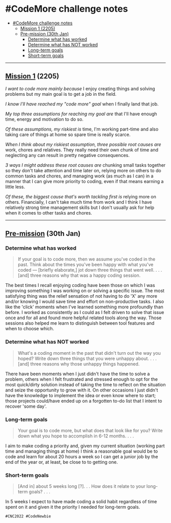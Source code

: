 # #CodeMore challenge notes
- [#CodeMore challenge notes](#codemore-challenge-notes)
	- [Mission 1 (2205)](#mission-1-2205)
	- [Pre-mission (30th Jan)](#pre-mission-30th-jan)
		- [Determine what has worked](#determine-what-has-worked)
		- [Determine what has NOT worked](#determine-what-has-not-worked)
		- [Long-term goals](#long-term-goals)
		- [Short-term goals](#short-term-goals)
___
## [Mission 1](./CNC2022/1.mission-one.md) (2205)

_I want to code more mainly because_ I enjoy creating things and solving problems but my main goal is to get a job in the field.
	
_I know I'll have reached my "code more" goal_ when I finally land that job.
	
_My top three assumptions for reaching my goal are_ that I'll have enough time, energy and motivation to do so.

_Of these assumptions, my riskiest is_ time, I'm working part-time and also taking care of things at home so spare time is really scarce.
	
_When I think about my riskiest assumption, three possible root causes are_ work, chores and relatives. They really need their own chunk of time and neglecting any can result in pretty negative consequences. 

_3 ways I might address these root causes are_ chunking small tasks together so they don't take attention and time later on, relying more on others to do common tasks and chores, and managing work (as much as I can) in a manner that I can give more priority to coding, even if that means earning a little less.

_Of these, the biggest cause that's worth tackling first is_ relying more on others. Financially, I can't take much time from work and I think I have relatively strong time management skills but I don't usually ask for help when it comes to other tasks and chores.

---

## [Pre-mission](./CNC2022/0.pre-mission.md#HOMEWORK) (30th Jan)
### Determine what has worked
>If your goal is to code more, then we assume you've coded in the past. Think about the times you've been happy with what you've coded — [briefly elaborate,] jot down three things that went well. . . . [and] three reasons why that was a happy coding session. 

The best times I recall enjoying coding have been those on which I was improving something I was working on or solving a specific issue. The most satisfying thing was the relief sensation of not having to do 'X' any more and/or knowing I would save time and effort on non-productive tasks. 
I also like the 'click' moments when I've learned something more profoundly than before.
I worked as consistently as I could as I felt driven to solve that issue once and for all and found more helpful related tools along the way. 
Those sessions also helped me learn to distinguish between tool features and when to choose which.

### Determine what has NOT worked
>What's a coding moment in the past that didn't turn out the way you hoped? Write down three things that you were unhappy about. . . .[and] three reasons why those unhappy things happened.

There have been moments when I just didn't have the time to solve a problem, others when I felt frustrated and stressed enough to opt for the most quick/dirty solution instead of taking the time to reflect on the situation and seize the opportunity to grow with it. On other occasions I just didn't have the knowledge to implement the idea or even know where to start; those projects could/have ended up on a forgotten to-do list that I intent to recover 'some day'.

### Long-term goals
>Your goal is to code more, but what does that look like for you? Write down what you hope to accomplish in 6-12 months. . . .

I aim to make coding a priority and, given my current situation (working part time and managing things at home) I think a reasonable goal would be to code and learn for about 20 hours a week so I can get a junior job by the end of the year or, at least, be close to to getting one.

### Short-term goals
>[And in] about 5 weeks long [?]. . . How does it relate to your long-term goals? . . . 

In 5 weeks I expect to have made coding a solid habit regardless of time spent on it and given it the priority I needed for long-term goals.

`#CNC2022 #CodeNewbie`
